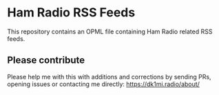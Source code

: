 # Ham Radio RSS Feeds

This repository contains an OPML file containing Ham Radio related RSS feeds.

## Please contribute

Please help me with this with additions and corrections by sending PRs, opening issues or contacting me directly: https://dk1mi.radio/about/